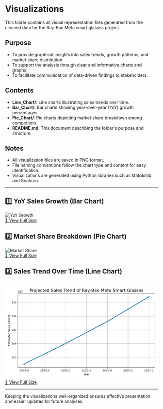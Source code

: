 # Visualizations

This folder contains all visual representation files generated from the cleaned data for the Ray-Ban Meta smart glasses project.

## Purpose

- To provide graphical insights into sales trends, growth patterns, and market share distribution.
- To support the analysis through clear and informative charts and graphs.
- To facilitate communication of data-driven findings to stakeholders.

## Contents

- **Line_Chart/**: Line charts illustrating sales trends over time.
- **Bar_Chart/**: Bar charts showing year-over-year (YoY) growth percentages.
- **Pie_Chart/**: Pie charts depicting market share breakdown among competitors.
- **README.md**: This document describing the folder's purpose and structure.

## Notes

- All visualization files are saved in PNG format.
- File naming conventions follow the chart type and content for easy identification.
- Visualizations are generated using Python libraries such as Matplotlib and Seaborn.

---

## 1️⃣ YoY Sales Growth (Bar Chart)

![YoY Growth](Bar_Chart/yoy_growth.png)  
[🔗 View Full Size](Bar_Chart/yoy_growth.png)

## 2️⃣ Market Share Breakdown (Pie Chart)

![Market Share](Pie_Chart/market_share.png)  
[🔗 View Full Size](Pie_Chart/market_share.png)

## 3️⃣ Sales Trend Over Time (Line Chart)

![Sales Trend](Line_Chart/sales_trend.png)  
[🔗 View Full Size](Line_Chart/sales_trend.png)

---

Keeping the visualizations well-organized ensures effective presentation and easier updates for future analyses.

